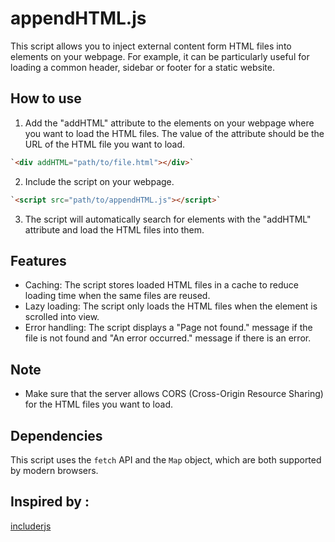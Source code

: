 
# appendHTML.js

This script allows you to inject external content form HTML files into elements on your webpage. For example, it can be particularly useful for loading a common header, sidebar or footer for a static website.

## How to use

1.  Add the "addHTML" attribute to the elements on your webpage where you want to load the HTML files. The value of the attribute should be the URL of the HTML file you want to load.

```html
`<div addHTML="path/to/file.html"></div>` 
```

2.  Include the script on your webpage.
```html
`<script src="path/to/appendHTML.js"></script>` 
```

3.  The script will automatically search for elements with the "addHTML" attribute and load the HTML files into them.

## Features

-   Caching: The script stores loaded HTML files in a cache to reduce loading time when the same files are reused.
-   Lazy loading: The script only loads the HTML files when the element is scrolled into view.
-   Error handling: The script displays a "Page not found." message if the file is not found and "An error occurred." message if there is an error.

## Note

-   Make sure that the server allows CORS (Cross-Origin Resource Sharing) for the HTML files you want to load.

## Dependencies

This script uses the `fetch` API and the `Map` object, which are both supported by modern browsers.

## Inspired by :
<a href="https://github.com/lassv/includerjs">includerjs</a>

